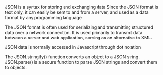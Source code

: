 JSON is a syntax for storing and exchanging data
Since the JSON format is text only, it can easily be sent to and from a server, and used as a data format by any programming language

The JSON format is often used for serializing and transmitting structured data over a network connection. It is used primarily to transmit data between a server and web application, serving as an alternative to XML.

JSON data is normally accessed in Javascript through dot notation

The JSON.stringify() function converts an object to a JSON string.
JSON.parse() is a secure function to parse JSON strings and convert them to objects.
